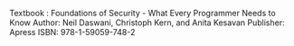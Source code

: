 
Textbook : Foundations of Security - What Every Programmer Needs to Know
Author: Neil Daswani, Christoph Kern, and Anita Kesavan
Publisher: Apress
ISBN: 978-1-59059-748-2
